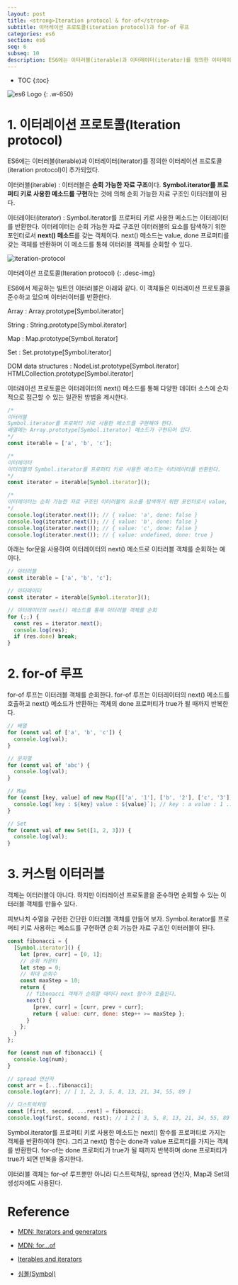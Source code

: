 ```yaml
---
layout: post
title: <strong>Iteration protocol & for-of</strong>
subtitle: 이터레이션 프로토콜(iteration protocol)과 for-of 루프
categories: es6
section: es6
seq: 6
subseq: 10
description: ES6에는 이터러블(iterable)과 이터레이터(iterator)를 정의한 이터레이션 프로토콜(iteration protocol)이 추가되었다. 이터러블은 순회 가능한 자료 구조이다. Symbol.iterator를 프로퍼티 키로 사용한 메소드를 구현하는 것에 의해 순회 가능한 자료 구조인 이터러블이 된다. 이터러블의 Symbol.iterator를 프로퍼티 키로 사용한 메소드는 이터레이터를 반환한다. 이터레이터는 순회 가능한 자료 구조인 이터러블의 요소를 탐색하기 위한 포인터이다.
---
```


* TOC
{:toc}

![es6 Logo](./img/es6.png)
{: .w-650}

# 1. 이터레이션 프로토콜(Iteration protocol)

ES6에는 이터러블(iterable)과 이터레이터(iterator)를 정의한 이터레이션 프로토콜(iteration protocol)이 추가되었다.

이터러블(iterable)
: 이터러블은 <strong>순회 가능한 자료 구조</strong>이다. <strong>Symbol.iterator를 프로퍼티 키로 사용한 메소드를 구현</strong>하는 것에 의해 순회 가능한 자료 구조인 이터러블이 된다.

이터레이터(iterator)
: Symbol.iterator를 프로퍼티 키로 사용한 메소드는 이터레이터를 반환한다. 이터레이터는 순회 가능한 자료 구조인 이터러블의 요소를 탐색하기 위한 포인터로서 <strong>next() 메소드</strong>를 갖는 객체이다. next() 메소드는 value, done 프로퍼티를 갖는 객체를 반환하며 이 메소드를 통해 이터러블 객체를 순회할 수 있다.

![iteration-protocol](./img/iteration-protocol.png)

이터레이션 프로토콜(Iteration protocol)
{: .desc-img}

ES6에서 제공하는 빌트인 이터러블은 아래와 같다. 이 객체들은 이터레이션 프로토콜을 준수하고 있으며 이터러이터를 반환한다.

Array
: Array.prototype[Symbol.iterator]

String
: String.prototype[Symbol.iterator]

Map
: Map.prototype[Symbol.iterator]

Set
: Set.prototype[Symbol.iterator]

DOM data structures
: NodeList.prototype[Symbol.iterator]
HTMLCollection.prototype[Symbol.iterator]

이터레이션 프로토콜은 이터레이터의 next() 메소드를 통해 다양한 데이터 소스에 순차적으로 접근할 수 있는 일관된 방법을 제시한다.

```javascript
/*
이터러블
Symbol.iterator를 프로퍼티 키로 사용한 메소드를 구현해야 한다.
배열에는 Array.prototype[Symbol.iterator] 메소드가 구현되어 있다.
*/
const iterable = ['a', 'b', 'c'];

/*
이터레이터
이터러블의 Symbol.iterator를 프로퍼티 키로 사용한 메소드는 이터레이터를 반환한다.
*/
const iterator = iterable[Symbol.iterator]();

/*
이터레이터는 순회 가능한 자료 구조인 이터러블의 요소를 탐색하기 위한 포인터로서 value, done 프로퍼티를 갖는 객체를 반환하는 next() 함수를 메소드로 갖는 객체이다. 이터레이터의 next() 메소드를 통해 이터러블 객체를 순회할 수 있다.
*/
console.log(iterator.next()); // { value: 'a', done: false }
console.log(iterator.next()); // { value: 'b', done: false }
console.log(iterator.next()); // { value: 'c', done: false }
console.log(iterator.next()); // { value: undefined, done: true }
```

아래는 for문을 사용하여 이터레이터의 next() 메소드로 이터러블 객체를 순회하는 예이다.

```javascript
// 이터러블
const iterable = ['a', 'b', 'c'];

// 이터레이터
const iterator = iterable[Symbol.iterator]();

// 이터레이터의 next() 메소드를 통해 이터러블 객체를 순회
for (;;) {
  const res = iterator.next();
  console.log(res);
  if (res.done) break;
}
```

# 2. for-of 루프

for-of 루프는 이터러블 객체를 순회한다. for-of 루프는 이터레이터의 next() 메소드를 호출하고 next() 메소드가 반환하는 객체의 done 프로퍼티가 true가 될 때까지 반복한다.

```javascript
// 배열
for (const val of ['a', 'b', 'c']) {
  console.log(val);
}

// 문자열
for (const val of 'abc') {
  console.log(val);
}

// Map
for (const [key, value] of new Map([['a', '1'], ['b', '2'], ['c', '3']])) {
  console.log(`key : ${key} value : ${value}`); // key : a value : 1 ...
}

// Set
for (const val of new Set([1, 2, 3])) {
  console.log(val);
}
```

# 3. 커스텀 이터러블

객체는 이터러블이 아니다. 하지만 이터레이션 프로토콜을 준수하면 순회할 수 있는 이터러블 객체를 만들수 있다.

피보나치 수열을 구현한 간단한 이터러블 객체를 만들어 보자. Symbol.iterator를 프로퍼티 키로 사용하는 메소드를 구현하면 순회 가능한 자료 구조인 이터러블이 된다.

```javascript
const fibonacci = {
  [Symbol.iterator]() {
    let [prev, curr] = [0, 1];
    // 순회 카운터
    let step = 0;
    // 최대 순회수
    const maxStep = 10;
    return {
      // fibonacci 객체가 순회할 때마다 next 함수가 호출된다.
      next() {
        [prev, curr] = [curr, prev + curr];
        return { value: curr, done: step++ >= maxStep };
      }
    };
  }
};

for (const num of fibonacci) {
  console.log(num);
}

// spread 연산자
const arr = [...fibonacci];
console.log(arr); // [ 1, 2, 3, 5, 8, 13, 21, 34, 55, 89 ]

// 디스트럭처링
const [first, second, ...rest] = fibonacci;
console.log(first, second, rest); // 1 2 [ 3, 5, 8, 13, 21, 34, 55, 89 ]
```

Symbol.iterator를 프로퍼티 키로 사용한 메소드는 next() 함수를 프로퍼티로 가지는 객체를 반환하여야 한다. 그리고 next() 함수는 done과 value 프로퍼티를 가지는 객체를 반환한다. for-of는 done 프로퍼티가 true가 될 때까지 반복하며 done 프로퍼티가 true가 되면 반복을 중지한다.

이터러블 객체는 for–of 루프뿐만 아니라 디스트럭쳐링, spread 연산자, Map과 Set의 생성자에도 사용된다.

# Reference

* [MDN: Iterators and generators](https://developer.mozilla.org/ko/docs/Web/JavaScript/Guide/Iterators_and_Generators)

* [MDN: for...of](https://developer.mozilla.org/ko/docs/Web/JavaScript/Reference/Statements/for...of)

* [Iterables and iterators](http://exploringjs.com/es6/ch_iteration.html)

* [심볼(Symbol)](./es6-symbol)
